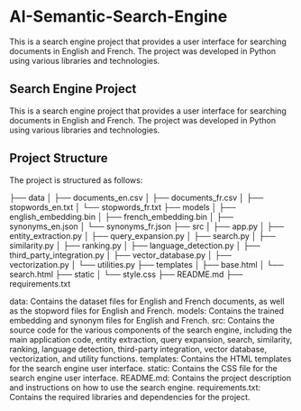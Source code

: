 # AI-Semantic-Search-Engine
This is a search engine project that provides a user interface for searching documents in English and French. The project was developed in Python using various libraries and technologies.


## Search Engine Project
This is a search engine project that provides a user interface for searching documents in English and French. The project was developed in Python using various libraries and technologies.

## Project Structure
The project is structured as follows:


├── data
│   ├── documents_en.csv
│   ├── documents_fr.csv
│   ├── stopwords_en.txt
│   └── stopwords_fr.txt
├── models
│   ├── english_embedding.bin
│   ├── french_embedding.bin
│   ├── synonyms_en.json
│   └── synonyms_fr.json
├── src
│   ├── app.py
│   ├── entity_extraction.py
│   ├── query_expansion.py
│   ├── search.py
│   ├── similarity.py
│   ├── ranking.py
│   ├── language_detection.py
│   ├── third_party_integration.py
│   ├── vector_database.py
│   ├── vectorization.py
│   └── utilities.py
├── templates
│   ├── base.html
│   └── search.html
├── static
│   └── style.css
├── README.md
├── requirements.txt


data: Contains the dataset files for English and French documents, as well as the stopword files for English and French.
models: Contains the trained embedding and synonym files for English and French.
src: Contains the source code for the various components of the search engine, including the main application code, entity extraction, query expansion, search, similarity, ranking, language detection, third-party integration, vector database, vectorization, and utility functions.
templates: Contains the HTML templates for the search engine user interface.
static: Contains the CSS file for the search engine user interface.
README.md: Contains the project description and instructions on how to use the search engine.
requirements.txt: Contains the required libraries and dependencies for the project.
